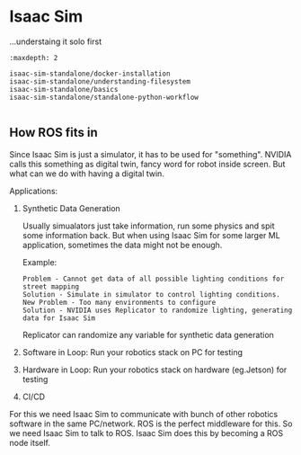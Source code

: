 # Isaac Sim 
...understaing it solo first



```{toctree}
:maxdepth: 2

isaac-sim-standalone/docker-installation
isaac-sim-standalone/understanding-filesystem
isaac-sim-standalone/basics
isaac-sim-standalone/standalone-python-workflow


```

## How ROS fits in

Since Isaac Sim is just a simulator, it has to be used for "something". NVIDIA calls this something as digital twin, fancy word for robot inside screen. But what can we do with having a digital twin.

Applications:
1. Synthetic Data Generation

    Usually simualators just take information, run some physics and spit some information back. But when using Isaac Sim for some larger ML application, sometimes the data might not be enough. 

    Example:

       Problem - Cannot get data of all possible lighting conditions for      street mapping
       Solution - Simulate in simulator to control lighting conditions.
       New Problem - Too many environments to configure
       Solution - NVIDIA uses Replicator to randomize lighting, generating data for Isaac Sim

    Replicator can randomize any variable for synthetic data generation
    
2. Software in Loop:   Run your robotics stack on PC for testing

3. Hardware in Loop: Run your robotics stack on hardware (eg.Jetson) for testing

4. CI/CD

For this we need Isaac Sim to communicate with bunch of other robotics software in the same PC/network. ROS is the perfect middleware for this. So we need Isaac Sim to talk to ROS. Isaac Sim does this by becoming a ROS node itself.
